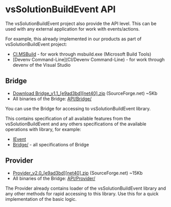 # vsSolutionBuildEvent API

The vsSolutionBuildEvent project also provide the API level. This can be used with any external application for work with events/actions.

For example, this already implemented in our products as part of vsSolutionBuildEvent project:

* [CI.MSBuild](CI/CI.MSBuild) - for work through msbuild.exe (Microsoft Build Tools)
* [Devenv Command-Line](CI/Devenv Command-Line) - for work through devenv of the Visual Studio

## Bridge

* [Download Bridge_v1.1_[e9ad3bd][net40].zip](http://sourceforge.net/projects/vssbe/files/API/Bridge/Bridge_v1.1_%5Be9ad3bd%5D%5Bnet40%5D.zip/download) (SourceForge.net) ~5Kb
* All binaries of the Bridge: [API/Bridge/](https://sourceforge.net/projects/vssbe/files/API/Bridge/)

You can use the Bridge for accessing to vsSolutionBuildEvent library.

This contains specification of all available features from the vsSolutionBuildEvent and any others specifications of the available operations with library, for example:

* [IEvent](https://bitbucket.org/3F/vssolutionbuildevent/src/master/Bridge/IEvent.cs)
* [Bridge/](https://bitbucket.org/3F/vssolutionbuildevent/src/master/Bridge/) - all specifications of Bridge


## Provider

* [Provider_v2.0_[e9ad3bd][net40].zip](http://sourceforge.net/projects/vssbe/files/API/Provider/Provider_v2.0_%5Be9ad3bd%5D%5Bnet40%5D.zip/download) (SourceForge.net) ~15Kb
* All binaries of the Bridge: [API/Provider/](https://sourceforge.net/projects/vssbe/files/API/Provider/)

The Provider already contains loader of the vsSolutionBuildEvent library and any other methods for rapid accessing to this library. Use this for a quick implementation of the basic logic.
